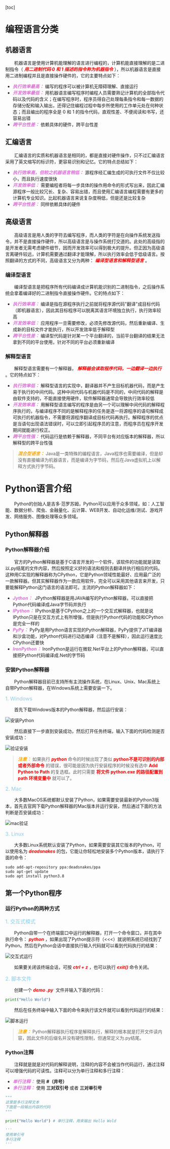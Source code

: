[toc]

# 编程语言分类
## 机器语言

&emsp;&emsp;机器语言是使用计算机能理解的语言进行编程的，计算机能直接理解的是二进制指令（<font color=red> *__用二进制代码 0 和 1 描述的指令称为机器指令__* </font>），所以机器语言是直接用二进制编程并且是直接操作硬件的，它的主要特点如下：

+ <font color=orchid>*__执行效率最高：__*</font> 编写的程序可以被计算机无障碍理解、直接运行
+ <font color=orchid>*__开发效率最低：__*</font> 用机器语言编写程序时编程人员需要熟记计算机的全部指令代码以及代码的含义；在编写程序时，程序员得自己处理每条指令和每一数据的存储分配和输入输出，还得记住编程过程中每步所使用的工作单元处在何种状态；而且编出的程序全是 0 和 1 的指令代码，直观性差、不便阅读和书写，还容易出错
+ <font color=orchid>*__跨平台性差：__*</font> 依赖具体的硬件，跨平台性差

## 汇编语言

&emsp;&emsp;汇编语言的实质和机器语言是相同的，都是直接对硬件操作，只不过汇编语言采用了英文缩写的标识符，更容易识别和记忆。它的特点总结如下：

+ <font color=orchid>*__执行效率高，但较之机器语言稍低：__*</font> 源程序经汇编生成的可执行文件不仅比较小，而且执行速度很快
+ <font color=orchid>*__开发效率低：__*</font> 需要编程者将每一步具体的操作用命令的形式写出来，因此汇编源程序一般比较冗长、复杂、容易出错，而且使用汇编语言编程需要有更多的计算机专业知识。比起机器语言来说复杂度稍低，但是还是比较复杂
+ <font color=orchid>*__跨平台性差：__*</font> 同样依赖具体的硬件

## 高级语言

&emsp;&emsp;高级语言是用人类的字符去编写程序，而人类的字符是在向操作系统发送指令，并不是直接操作硬件，所以高级语言是与操作系统打交道的。此处的高级指的是开发者无需考虑硬件细节，因而开发效率可以得到极大的提升。但正因为高级语言离硬件较远，计算机需要通过翻译才能理解，所以执行效率会低于低级语言。按照翻译的方式的不同，高级语言又分为两种： <font color=red>*__编译型语言和解释型语言__*</font> 。

### 编译型语言

&emsp;&emsp;编译型语言是把程序所有代码编译成计算机能识别的二进制指令，之后操作系统会拿着编译好的二进制指令直接操作硬件。它的特点如下：

+ <font color=orchid>*__执行效率高：__*</font> 编译是指在源程序执行之前就将程序源代码"翻译"成目标代码（即机器语言），因此其目标程序可以脱离其语言环境独立执行，执行效率较高
+ <font color=orchid>*__开发效率低：__*</font> 应用程序一旦需要修改，必须先修改源代码，然后重新编译、生成新的目标文件才能执行，所以开发效率低于解释型
+ <font color=orchid>*__跨平台性差：__*</font> 编译型代码是针对某一个平台翻译的，当前平台翻译的结果无法拿到不同的平台使用，针对不同的平台必须重新编译

### 解释型语言

&emsp;&emsp;解释型语言需要有一个解释器， <font color=red>*__解释器会读取程序代码，一边翻译一边执行__* </font>。它的特点如下：

+ <font color=orchid>*__执行效率低：__*</font> 解释型语言的实现中，翻译器并不产生目标机器代码，而是产生易于执行的中间代码。这种中间代码与机器代码是不同的，中间代码的解释是由软件支持的，不能直接使用硬件，软件解释器通常会导致执行效率较低
+ <font color=orchid>*__开发效率高：__*</font> 用解释型语言编写的程序是由另一个可以理解中间代码的解释程序执行的，与编译程序不同的是解释程序的任务是逐一将源程序的语句解释成可执行的机器指令，不需要将源程序翻译成目标代码再执行。解释程序的优点是当语句出现语法错误时，可以立即引起程序员的注意，而程序员在程序开发期间就能进行校正。
+ <font color=orchid>*__跨平台性强：__*</font> 代码运行是依赖于解释器，不同平台有对应版本的解释器，所以解释型的跨平台性强

> <font color=orange>*__混合型语言：__*</font> Java是一类特殊的编程语言，Java程序也需要编译，但是却没有直接编译为机器语言，而是编译为字节码，然后在Java虚拟机上以解释方式执行字节码。

# Python语言介绍

&emsp;&emsp;Python的创始人是吉多·范罗苏姆，Python可以应用于众多领域，如：人工智能、数据分析、爬虫、金融量化、云计算、WEB开发、自动化运维/测试、游戏开发、网络服务、图像处理等众多领域。

## Python解释器
### Python解释器介绍

&emsp;&emsp;官方的Python解释器是基于C语言开发的一个软件，该软件的功能就是读取以.py结尾的文件内容，然后按照定义好的语法和规则去翻译并执行相应的代码。这种用C实现的解释器称为CPython，它是Python领域性能最好、应用最广泛的一款解释器。但其实解释器作为一款应用软件，完全可以采用其他语言来开发，只要能解释Python这门语言的语法即可。主流的Python解释器如下：

+ <font color=orchid>*__Jython：__*</font>  JPython解释器是用JAVA编写的Python解释器，可以直接把Python代码编译成Java字节码并执行
+ <font color=orchid>*__IPython：__*</font> IPython是基于CPython之上的一个交互式解释器，也就是说IPython只是在交互方式上有所增强，但是执行Python代码的功能和CPython是完全一样的
+ <font color=orchid>*__PyPy：__*</font> PyPy是用Python语言实现的Python解释器，PyPy提供了JIT编译器和沙盒功能，对Python代码进行动态编译（注意不是解释），因此运行速度比CPython还要快
+ <font color=orchid>*__IronPython：__*</font> IronPython是运行在微软.Net平台上的Python解释器，可以直接把Python代码编译成.Net的字节码

### 安装Python解释器

&emsp;&emsp;Python解释器目前已支持所有主流操作系统，在Linux、Unix、Mac系统上自带Python解释器，在Windows系统上需要安装一下。

<font color="skyblue" size="3px">1. Windows</font>

&emsp;&emsp;首先下载Windows版本的Python解释器，然后运行安装：

![安装Python](./images/01/01-安装Python.png)

&emsp;&emsp;然后直接下一步直到安装成功，然后打开任务终端，输入下面的代码检测是否安装成功：

![验证安装](./images/01/02-验证安装.png)

> <font color=orange>*__注意：__*</font> 如果执行 <font color="red">*__python__*</font> 命令的时候出现了类似 <font color=red>**python不是可识别的内部或者外部命令**</font> 的错误，很可能是因为执行安装程序的时候没有选中 <font color=red>**Add Python to Path**</font> 的复选框。此时只需要 <font color=red>**将文件 python.exe 的路径配置到 path 环境变量中**</font> 就可以了。

<font color="skyblue" size="3px">2. Mac</font>

&emsp;&emsp;大多数MacOS系统都默认安装了Python，如果需要安装最新的Python3版本，首先去官网下载Python解释器的Mac版本并运行安装，然后通过下面的方法判断是否安装成功：

![mac验证](./images/01/03-mac验证.png)

<font color="skyblue" size="3px">3. Linux</font>

&emsp;&emsp;大多数Linux系统默认安装了Python，如果需要安装其它版本的Python，可以使用名为 <font color=red>*__deadsnakes__*</font> 的包，它能让你轻松地安装多个Python版本，请执行下面的命令：

```shell
sudo add-apt-repository ppa:deadsnakes/ppa 
sudo apt-get update 
sudo apt install python3.8
```

## 第一个Python程序
### 运行Python的两种方式

<font color="skyblue" size="3px">1. 交互式模式</font>

&emsp;&emsp;Python自带一个在终端窗口中运行的解释器，打开一个命令窗口，并在其中执行命令： <font color=red>*__python__*</font> ，如果出现了Python提示符（<<<）就说明系统已经找到了Python。然后在Python会话中直接执行输入代码就可以看到代码执行的结果：

![交互式运行](./images/01/04-交互式.png)

&emsp;&emsp;如果要关闭该终端会话，可按 <font color=red>*__ctrl + z__*</font> ，也可以执行 <font color=red>*__exit()__*</font> 命令关闭。

<font color="skyblue" size="3px">2. 脚本文件</font>

&emsp;&emsp;创建一个 <font color=red> *__demo .py__* </font> 文件并输入下面的代码：

```python
print("Hello World")
```

&emsp;&emsp;然后在任务终端中输入下面的命令来执行该文件就可以看到代码运行的结果：

![脚本运行](./images/01/05-脚本运行.png)

> <font color=orange>*__注意：__*</font> Python解释器执行程序是解释执行，解释的根本就是打开文件读内容，因此文件的后缀名并没有硬性限制，但通常定义为.py结尾。

### Python注释

&emsp;&emsp;注释就是就是对代码的解释说明，注释的内容不会被当作代码运行，通过注释可以增强代码的可读性。注释可以分为单行注释和多行注释：

+ <font color=orchid>*__单行注释：__*</font> 使用 **#（井号）**
+ <font color=orchid>*__多行注释：__*</font> 使用 **三对双引号** 或者 **三对单引号**

```python
""" 
这里是多行注释文本 
下面是一段输出内容的代码 
""" 

print("Hello World") # 单行注释，用来输出 Hello Wold 

''' 
使用单引号 
多行注释 
'''
```